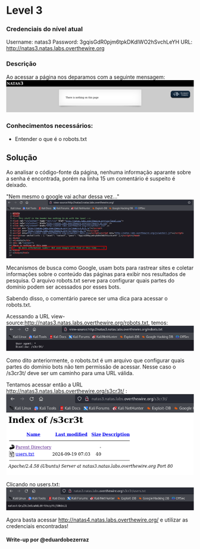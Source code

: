 # Level 3

### Credenciais do nível atual
Username: natas3
Password: 3gqisGdR0pjm6tpkDKdIWO2hSvchLeYH
URL:      http://natas3.natas.labs.overthewire.org

### Descrição
Ao acessar a página nos deparamos com a seguinte mensagem:
![page1](imgs/page1.png)

### Conhecimentos necessários:
- Entender o que é o robots.txt

## Solução 
Ao analisar o código-fonte da página, nenhuma informação aparante sobre a senha é encontrada, porém na linha 15 um comentário é suspeito é
deixado.

"Nem mesmo o google vai achar dessa vez..."
![source_code_page1](imgs/source_code_page1.png)

Mecanismos de busca como Google, usam bots para rastrear sites e coletar informações sobre o conteúdo das páginas para exibir nos resultados de pesquisa. O arquivo robots.txt serve para configurar quais partes do domínio podem ser acessados por esses bots.

Sabendo disso, o comentário parece ser uma dica para acessar o robots.txt. 

Acessando a URL view-source:http://natas3.natas.labs.overthewire.org/robots.txt, temos:
![robots_txt](imgs/robots_txt.png)

Como dito anteriormente, o robots.txt é um arquivo que configurar quais partes do domínio bots não tem permissão de acessar. Nesse caso o /s3cr3t/ deve ser um caminho para uma URL válida.

Tentamos acessar então a URL http://natas3.natas.labs.overthewire.org/s3cr3t/ :
![s3cr3t](imgs/s3cr3t.png)

Clicando no users.txt:
![users_txt](imgs/users_txt.png)

Agora basta acessar http://natas4.natas.labs.overthewire.org/ e utilizar as credenciais encontradas!

#### Write-up por @eduardobezerraz
